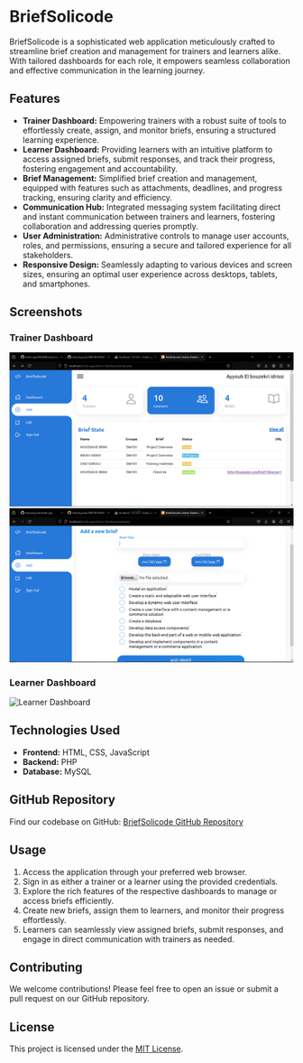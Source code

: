 # BriefSolicode

BriefSolicode is a sophisticated web application meticulously crafted to streamline brief creation and management for trainers and learners alike. With tailored dashboards for each role, it empowers seamless collaboration and effective communication in the learning journey.

## Features

- **Trainer Dashboard:** Empowering trainers with a robust suite of tools to effortlessly create, assign, and monitor briefs, ensuring a structured learning experience.
- **Learner Dashboard:** Providing learners with an intuitive platform to access assigned briefs, submit responses, and track their progress, fostering engagement and accountability.
- **Brief Management:** Simplified brief creation and management, equipped with features such as attachments, deadlines, and progress tracking, ensuring clarity and efficiency.
- **Communication Hub:** Integrated messaging system facilitating direct and instant communication between trainers and learners, fostering collaboration and addressing queries promptly.
- **User Administration:** Administrative controls to manage user accounts, roles, and permissions, ensuring a secure and tailored experience for all stakeholders.
- **Responsive Design:** Seamlessly adapting to various devices and screen sizes, ensuring an optimal user experience across desktops, tablets, and smartphones.

## Screenshots

### Trainer Dashboard
![Trainer Dashboard](Images/Trainer%20Dashboard.PNG)
![Trainer Dashboard](Images/Trainer%20edit.PNG)



### Learner Dashboard
![Learner Dashboard](learner_dashboard_screenshot.png)

## Technologies Used

- **Frontend:** HTML, CSS, JavaScript
- **Backend:** PHP
- **Database:** MySQL

## GitHub Repository

Find our codebase on GitHub: [BriefSolicode GitHub Repository](https://github.com/your/repository)

## Usage

1. Access the application through your preferred web browser.
2. Sign in as either a trainer or a learner using the provided credentials.
3. Explore the rich features of the respective dashboards to manage or access briefs efficiently.
4. Create new briefs, assign them to learners, and monitor their progress effortlessly.
5. Learners can seamlessly view assigned briefs, submit responses, and engage in direct communication with trainers as needed.

## Contributing

We welcome contributions! Please feel free to open an issue or submit a pull request on our GitHub repository.

## License

This project is licensed under the [MIT License](LICENSE).
